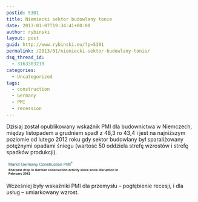 ```yaml
---
postid: 5301
title: Niemiecki sektor budowlany tonie
date: 2013-01-07T19:34:41+00:00
author: rybinski
layout: post
guid: http://www.rybinski.eu/?p=5301
permalink: /2013/01/niemiecki-sektor-budowlany-tonie/
dsq_thread_id:
  - 3163303219
categories:
  - Uncategorized
tags:
  - construction
  - Germany
  - PMI
  - recession
---
```

Dzisiaj został opublikowany wskaźnik PMI dla budownictwa w Niemczech, między listopadem a grudniem spadł z 48,3 ro 43,4 i jest na najniższym poziomie od lutego 2012 roku gdy sektor budowlany był sparaliżowany potężnymi opadami śniegu (wartość 50 oddziela strefę wzrostów i strefę spadków produkcji).

[<img class="size-medium wp-image-5302 aligncenter" title="Germany_constr_PMI_12_2012" src="/uploads/2013/01/Germany_constr_PMI_12_2012-300x41.jpg" alt="" width="300" height="41" />](/uploads/2013/01/Germany_constr_PMI_12_2012.jpg)

Wcześniej były wskaźniki PMI dla przemysłu – pogłębienie recesji, i dla usług – umiarkowany wzrost.
